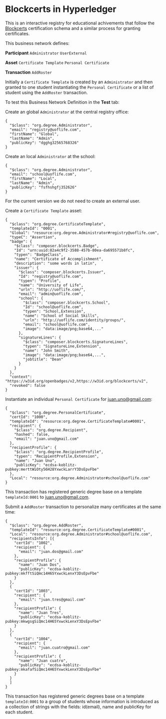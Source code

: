 # Blockcerts in Hyperledger

This is an interactive registry for educational achivements that follow the [Blockcerts](https://www.blockcerts.org/guide/standard.html) certification schema and a similar process for granting certificates.

This business network defines:

**Participant**
`Administrator`
`UserExternal`

**Asset**
`Certificate Template`
`Personal Certificate`

**Transaction**
`AddRoster`

Initially a `Certificate Template` is created by an `Administrator` and then granted to one student instantiating the `Personal Certificate`  or a list of student using the `AddRoster` transaction. 

To test this Business Network Definition in the **Test** tab:

Create an global `Administrator` at the central registry office:

```
{
  "$class": "org.degree.Administrator",
  "email": "registry@uoflife.com",
  "firstName": "Global",
  "lastName": "Admin",
  "publicKey": "dgghg32565768326"
}
```
Create an local `Administrator` at the school:
```
{
  "$class": "org.degree.Administrator",
  "email": "school@uoflife.com",
  "firstName": "Local",
  "lastName": "Admin",
  "publicKey": "fsfhshgfj352626"
}
```
For the current version we do not need to create an external user. 

Create a `Certificate Template` asset:

```
{
  "$class": "org.degree.CertificateTemplate",
  "templateId": "0001",
  "Global": "resource:org.degree.Administrator#registry@uoflife.com",
  "typeC": "Assertion",
  "badge": {
    "$class": "composer.blockcerts.Badge",
    "Id": "urn:uuid:82a4c9f2-3588-457b-80ea-da695571b8fc",
    "typen": "BadgeClass",
    "name": "Certificate of Accomplishment",
    "description": "some words in latin",
    "issuer": {
      "$class": "composer.blockcerts.Issuer",
      "Id": "registry@uoflife.com",
      "typen": "Profile",
      "name": "University of Life",
      "urln": "http://uoflife.com/",
      "email": "admin@uoflife.com",
      "school": {
        "$class": "composer.blockcerts.School",
        "Id": "school@uoflife.com",
        "typen": "School,Extension",
        "name": "School of Social Skills",
        "urln": "http://uoflife.com/identity/groups/",
        "email": "school@uoflife.com",
        "image": "data:image/png;base64,..."
      },
      "signatureLines": {
        "$class": "composer.blockcerts.SignatureLines",
        "typen": "SignatureLine,Extension",
        "name": "John Smith",
        "image": "data:image/png;base64,...",
        "jobtitle": "Dean"
      }
    }
  },
  "context": "https://w3id.org/openbadges/v2,https://w3id.org/blockcerts/v2",
  "revoked": false
}
```

Instantiate an individual `Personal Certificate` for juan.uno@gmail.com:

```
{
  "$class": "org.degree.PersonalCertificate",
  "certId": "1000",
  "templateId": "resource:org.degree.CertificateTemplate#0001",
  "recipient": {
    "$class": "org.degree.Recipient",
    "hashed": false,
    "email": "juan.uno@gmail.com"
  },
  "recipientProfile": {
    "$class": "org.degree.RecipientProfile",
    "typen": "RecipientProfile,Extension",
    "name": "Juan Uno",
    "publicKey": "ecdsa-koblitz-pubkey:merttWiOty56H28YxwckLarrY3DsEpvFbe"
  },
  "Local": "resource:org.degree.Administrator#school@uoflife.com"
}
```
This transaction has registered generic degree base on a template `templateId:0001` to juan.uno@gmail.com.


Submit a `AddRoster` transaction to personalize many certificates at the same time:

```
{
  "$class": "org.degree.AddRoster",
  "templateId": "resource:org.degree.CertificateTemplate#0001",
  "Local": "resource:org.degree.Administrator#school@uoflife.com",
  "recipientsInfo": [{ 
    "certId": "1002", 
    "recipient": {
      "email": "juan.dos@gmail.com"
    },
    "recipientProfile": {
      "name": "Juan Dos",
      "publicKey": "ecdsa-koblitz-pubkey:mkfftSiQmc14H65YxwckLenxY3DsEpvFbe"
    }
  },
  { 
    "certId": "1003", 
    "recipient": {
      "email": "juan.tres@gmail.com"
    },
    "recipientProfile": {
      "name": "Juan Tres",
      "publicKey": "ecdsa-koblitz-pubkey:mkwgsgSiQmc14H65YxwckLenxY3DsEpvFbe"
    }
  },
  { 
    "certId": "1004", 
    "recipient": {
      "email": "juan.cuatro@gmail.com"
    },
    "recipientProfile": {
      "name": "Juan cuatro",
      "publicKey": "ecdsa-koblitz-pubkey:mkafafSiQmc14H65YxwckLenxY3DsEpvFbe"
    }
  }
  ]
}
```
This transaction has registered generic degrees base on a template `templateId:0001` to a group of students whose information is introduced as a collection of strings with the fields: id(email), name and publicKey for each student.

